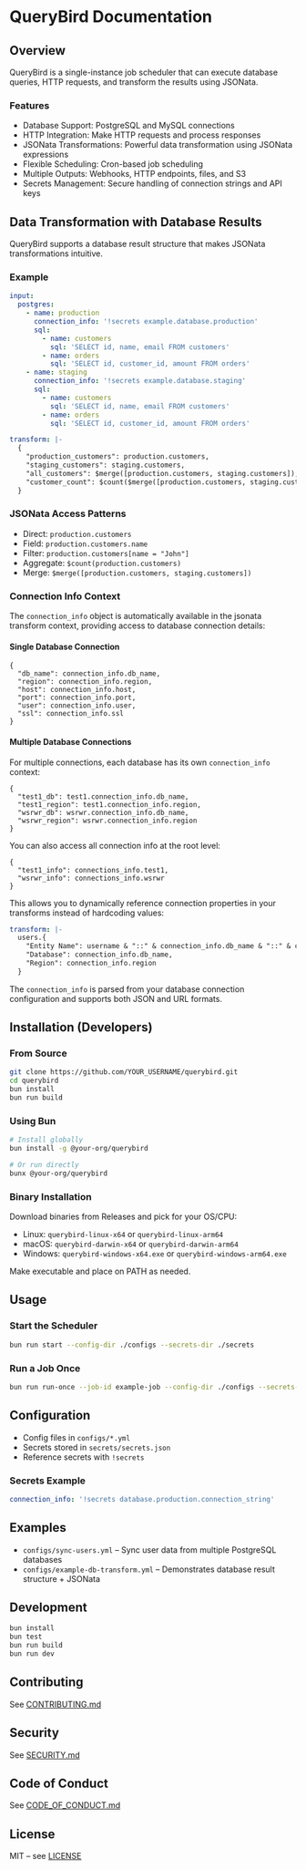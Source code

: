 # QueryBird Documentation

## Overview

QueryBird is a single-instance job scheduler that can execute database queries, HTTP requests, and transform the results using JSONata.

### Features

- Database Support: PostgreSQL and MySQL connections
- HTTP Integration: Make HTTP requests and process responses
- JSONata Transformations: Powerful data transformation using JSONata expressions
- Flexible Scheduling: Cron-based job scheduling
- Multiple Outputs: Webhooks, HTTP endpoints, files, and S3
- Secrets Management: Secure handling of connection strings and API keys

## Data Transformation with Database Results

QueryBird supports a database result structure that makes JSONata transformations intuitive.

### Example

```yaml
input:
  postgres:
    - name: production
      connection_info: '!secrets example.database.production'
      sql:
        - name: customers
          sql: 'SELECT id, name, email FROM customers'
        - name: orders
          sql: 'SELECT id, customer_id, amount FROM orders'
    - name: staging
      connection_info: '!secrets example.database.staging'
      sql:
        - name: customers
          sql: 'SELECT id, name, email FROM customers'
        - name: orders
          sql: 'SELECT id, customer_id, amount FROM orders'

transform: |-
  {
    "production_customers": production.customers,
    "staging_customers": staging.customers,
    "all_customers": $merge([production.customers, staging.customers]),
    "customer_count": $count($merge([production.customers, staging.customers]))
  }
```

### JSONata Access Patterns

- Direct: `production.customers`
- Field: `production.customers.name`
- Filter: `production.customers[name = "John"]`
- Aggregate: `$count(production.customers)`
- Merge: `$merge([production.customers, staging.customers])`

### Connection Info Context

The `connection_info` object is automatically available in the jsonata transform context, providing access to database connection details:

#### Single Database Connection

```jsonata
{
  "db_name": connection_info.db_name,
  "region": connection_info.region,
  "host": connection_info.host,
  "port": connection_info.port,
  "user": connection_info.user,
  "ssl": connection_info.ssl
}
```

#### Multiple Database Connections

For multiple connections, each database has its own `connection_info` context:

```jsonata
{
  "test1_db": test1.connection_info.db_name,
  "test1_region": test1.connection_info.region,
  "wsrwr_db": wsrwr.connection_info.db_name,
  "wsrwr_region": wsrwr.connection_info.region
}
```

You can also access all connection info at the root level:

```jsonata
{
  "test1_info": connections_info.test1,
  "wsrwr_info": connections_info.wsrwr
}
```

This allows you to dynamically reference connection properties in your transforms instead of hardcoding values:

```yaml
transform: |-
  users.{
    "Entity Name": username & "::" & connection_info.db_name & "::" & connection_info.region,
    "Database": connection_info.db_name,
    "Region": connection_info.region
  }
```

The `connection_info` is parsed from your database connection configuration and supports both JSON and URL formats.

## Installation (Developers)

### From Source

```bash
git clone https://github.com/YOUR_USERNAME/querybird.git
cd querybird
bun install
bun run build
```

### Using Bun

```bash
# Install globally
bun install -g @your-org/querybird

# Or run directly
bunx @your-org/querybird
```

### Binary Installation

Download binaries from Releases and pick for your OS/CPU:

- Linux: `querybird-linux-x64` or `querybird-linux-arm64`
- macOS: `querybird-darwin-x64` or `querybird-darwin-arm64`
- Windows: `querybird-windows-x64.exe` or `querybird-windows-arm64.exe`

Make executable and place on PATH as needed.

## Usage

### Start the Scheduler

```bash
bun run start --config-dir ./configs --secrets-dir ./secrets
```

### Run a Job Once

```bash
bun run run-once --job-id example-job --config-dir ./configs --secrets-dir ./secrets
```

## Configuration

- Config files in `configs/*.yml`
- Secrets stored in `secrets/secrets.json`
- Reference secrets with `!secrets`

### Secrets Example

```yaml
connection_info: '!secrets database.production.connection_string'
```

## Examples

- `configs/sync-users.yml` – Sync user data from multiple PostgreSQL databases
- `configs/example-db-transform.yml` – Demonstrates database result structure + JSONata

## Development

```bash
bun install
bun test
bun run build
bun run dev
```

## Contributing

See [CONTRIBUTING.md](CONTRIBUTING.md)

## Security

See [SECURITY.md](SECURITY.md)

## Code of Conduct

See [CODE_OF_CONDUCT.md](CODE_OF_CONDUCT.md)

## License

MIT – see [LICENSE](LICENSE)
